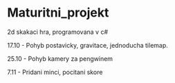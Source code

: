 # Maturitni_projekt

2d skakaci hra, programovana v c#

17.10 - Pohyb postavicky, gravitace, jednoducha tilemap.

25.10 - Pohyb kamery za pengwinem

7.11 - Pridani minci, pocitani skore


